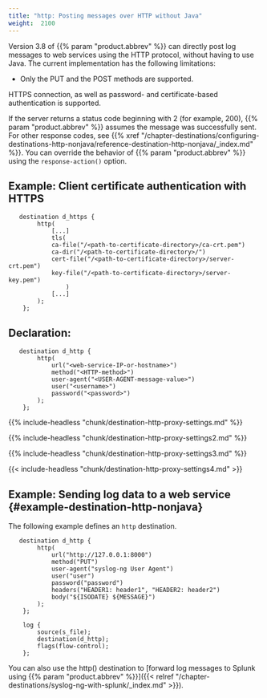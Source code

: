 ```yaml
---
title: "http: Posting messages over HTTP without Java"
weight:  2100
---
```

<!-- DISCLAIMER: This file is based on the syslog-ng Open Source Edition documentation https://github.com/balabit/syslog-ng-ose-guides/commit/2f4a52ee61d1ea9ad27cb4f3168b95408fddfdf2 and is used under the terms of The syslog-ng Open Source Edition Documentation License. The file has been modified by Axoflow. -->

Version 3.8 of {{% param "product.abbrev" %}} can directly post log messages to web services using the HTTP protocol, without having to use Java. The current implementation has the following limitations:

  - Only the PUT and the POST methods are supported.

HTTPS connection, as well as password- and certificate-based authentication is supported.

If the server returns a status code beginning with 2 (for example, 200), {{% param "product.abbrev" %}} assumes the message was successfully sent. For other response codes, see {{% xref "/chapter-destinations/configuring-destinations-http-nonjava/reference-destination-http-nonjava/_index.md" %}}. You can override the behavior of {{% param "product.abbrev" %}} using the `response-action()` option.


## Example: Client certificate authentication with HTTPS

```shell
   destination d_https {
        http(
            [...]
            tls(
            ca-file("/<path-to-certificate-directory>/ca-crt.pem")
            ca-dir("/<path-to-certificate-directory>/")
            cert-file("/<path-to-certificate-directory>/server-crt.pem")
            key-file("/<path-to-certificate-directory>/server-key.pem")
                )
            [...]
        );
    };
```



## Declaration:

```shell
   destination d_http {
        http(
            url("<web-service-IP-or-hostname>")
            method("<HTTP-method>")
            user-agent("<USER-AGENT-message-value>")
            user("<username>")
            password("<password>")
        );
    };
```


{{% include-headless "chunk/destination-http-proxy-settings.md" %}}

{{% include-headless "chunk/destination-http-proxy-settings2.md" %}}

{{% include-headless "chunk/destination-http-proxy-settings3.md" %}}

{{< include-headless "chunk/destination-http-proxy-settings4.md" >}}


## Example: Sending log data to a web service {#example-destination-http-nonjava}

The following example defines an `http` destination.

```shell
   destination d_http {
        http(
            url("http://127.0.0.1:8000")
            method("PUT")
            user-agent("syslog-ng User Agent")
            user("user")
            password("password")
            headers("HEADER1: header1", "HEADER2: header2")
            body("${ISODATE} ${MESSAGE}")
        );
    };
    
    log {
        source(s_file);
        destination(d_http);
        flags(flow-control);
    };
```


You can also use the http() destination to [forward log messages to Splunk using {{% param "product.abbrev" %}}]({{< relref "/chapter-destinations/syslog-ng-with-splunk/_index.md" >}}).
